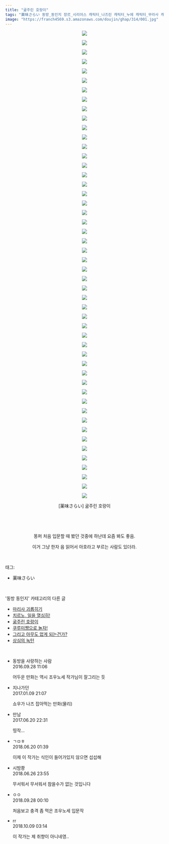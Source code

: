 ```yaml
---
title: "굶주린 호랑이"
tags: "薬味さらい 동방_동인지 장르_시리어스 캐릭터_나즈린 캐릭터_누에 캐릭터_무라사 캐릭터_쇼 캐릭터_야마메 캐릭터_오린 캐릭터_이치린 캐릭터_후토 캐릭터_히지리"
image: "https://franch4569.s3.amazonaws.com/doujin/ghap/314/001.jpg"
---
```

<div class="article">
<p style="text-align: center; clear: none; float: none;"><img src="{{ site.imgserver2 }}/ghap/314/001.jpg"/></p>
<p style="text-align: center; clear: none; float: none;"><img src="{{ site.imgserver2 }}/ghap/314/002.jpg"/></p>
<p style="text-align: center; clear: none; float: none;"><img src="{{ site.imgserver2 }}/ghap/314/003.jpg"/></p>
<p style="text-align: center; clear: none; float: none;"><img src="{{ site.imgserver2 }}/ghap/314/004.jpg"/></p>
<p style="text-align: center; clear: none; float: none;"><img src="{{ site.imgserver2 }}/ghap/314/005.jpg"/></p>
<p style="text-align: center; clear: none; float: none;"><img src="{{ site.imgserver2 }}/ghap/314/006.jpg"/></p>
<p style="text-align: center; clear: none; float: none;"><img src="{{ site.imgserver2 }}/ghap/314/007.jpg"/></p>
<p style="text-align: center; clear: none; float: none;"><img src="{{ site.imgserver2 }}/ghap/314/008.jpg"/></p>
<p style="text-align: center; clear: none; float: none;"><img src="{{ site.imgserver2 }}/ghap/314/009.jpg"/></p>
<p style="text-align: center; clear: none; float: none;"><img src="{{ site.imgserver2 }}/ghap/314/010.jpg"/></p>
<p style="text-align: center; clear: none; float: none;"><img src="{{ site.imgserver2 }}/ghap/314/011.jpg"/></p>
<p style="text-align: center; clear: none; float: none;"><img src="{{ site.imgserver2 }}/ghap/314/012.jpg"/></p>
<p style="text-align: center; clear: none; float: none;"><img src="{{ site.imgserver2 }}/ghap/314/013.jpg"/></p>
<p style="text-align: center; clear: none; float: none;"><img src="{{ site.imgserver2 }}/ghap/314/014.jpg"/></p>
<p style="text-align: center; clear: none; float: none;"><img src="{{ site.imgserver2 }}/ghap/314/015.jpg"/></p>
<p style="text-align: center; clear: none; float: none;"><img src="{{ site.imgserver2 }}/ghap/314/016.jpg"/></p>
<p style="text-align: center; clear: none; float: none;"><img src="{{ site.imgserver2 }}/ghap/314/017.jpg"/></p>
<p style="text-align: center; clear: none; float: none;"><img src="{{ site.imgserver2 }}/ghap/314/018.jpg"/></p>
<p style="text-align: center; clear: none; float: none;"><img src="{{ site.imgserver2 }}/ghap/314/019.jpg"/></p>
<p style="text-align: center; clear: none; float: none;"><img src="{{ site.imgserver2 }}/ghap/314/020.jpg"/></p>
<p style="text-align: center; clear: none; float: none;"><img src="{{ site.imgserver2 }}/ghap/314/021.jpg"/></p>
<p style="text-align: center; clear: none; float: none;"><img src="{{ site.imgserver2 }}/ghap/314/022.jpg"/></p>
<p style="text-align: center; clear: none; float: none;"><img src="{{ site.imgserver2 }}/ghap/314/023.jpg"/></p>
<p style="text-align: center; clear: none; float: none;"><img src="{{ site.imgserver2 }}/ghap/314/024.jpg"/></p>
<p style="text-align: center; clear: none; float: none;"><img src="{{ site.imgserver2 }}/ghap/314/025.jpg"/></p>
<p style="text-align: center; clear: none; float: none;"><img src="{{ site.imgserver2 }}/ghap/314/026.jpg"/></p>
<p style="text-align: center; clear: none; float: none;"><img src="{{ site.imgserver2 }}/ghap/314/027.jpg"/></p>
<p style="text-align: center; clear: none; float: none;"><img src="{{ site.imgserver2 }}/ghap/314/028.jpg"/></p>
<p style="text-align: center; clear: none; float: none;"><img src="{{ site.imgserver2 }}/ghap/314/029.jpg"/></p>
<p style="text-align: center; clear: none; float: none;"><img src="{{ site.imgserver2 }}/ghap/314/030.jpg"/></p>
<p style="text-align: center; clear: none; float: none;"><img src="{{ site.imgserver2 }}/ghap/314/031.jpg"/></p>
<p style="text-align: center; clear: none; float: none;"><img src="{{ site.imgserver2 }}/ghap/314/032.jpg"/></p>
<p style="text-align: center; clear: none; float: none;"><img src="{{ site.imgserver2 }}/ghap/314/033.jpg"/></p>
<p style="text-align: center; clear: none; float: none;"><img src="{{ site.imgserver2 }}/ghap/314/034.jpg"/></p>
<p style="text-align: center; clear: none; float: none;"><img src="{{ site.imgserver2 }}/ghap/314/035.jpg"/></p>
<p style="text-align: center; clear: none; float: none;"><img src="{{ site.imgserver2 }}/ghap/314/036.jpg"/></p>
<p style="text-align: center; clear: none; float: none;"><img src="{{ site.imgserver2 }}/ghap/314/037.jpg"/></p>
<p style="text-align: center; clear: none; float: none;"><img src="{{ site.imgserver2 }}/ghap/314/038.jpg"/></p>
<p style="text-align: center; clear: none; float: none;"><img src="{{ site.imgserver2 }}/ghap/314/039.jpg"/></p>
<p style="text-align: center; clear: none; float: none;"><img src="{{ site.imgserver2 }}/ghap/314/040.jpg"/></p>
<p style="text-align: center; clear: none; float: none;"><img src="{{ site.imgserver2 }}/ghap/314/041.jpg"/></p>
<p style="text-align: center; clear: none; float: none;"><img src="{{ site.imgserver2 }}/ghap/314/042.jpg"/></p>
<p style="text-align: center; clear: none; float: none;"><img src="{{ site.imgserver2 }}/ghap/314/043.jpg"/></p>
<p style="text-align: center; clear: none; float: none;"><img src="{{ site.imgserver2 }}/ghap/314/044.jpg"/></p>
<p style="text-align: center; clear: none; float: none;"><img src="{{ site.imgserver2 }}/ghap/314/045.jpg"/></p>
<p style="text-align: center; clear: none; float: none;"><img src="{{ site.imgserver2 }}/ghap/314/046.jpg"/></p>
<p style="text-align: center; clear: none; float: none;"><img src="{{ site.imgserver2 }}/ghap/314/047.jpg"/></p>
<p style="text-align: center; clear: none; float: none;"><img src="{{ site.imgserver2 }}/ghap/314/048.jpg"/></p>
<p style="text-align: center; clear: none; float: none;"><img src="{{ site.imgserver2 }}/ghap/314/049.jpg"/></p>
<p style="text-align: center; clear: none; float: none;"><img src="{{ site.imgserver2 }}/ghap/314/050.jpg"/></p>
<p style="text-align: center; clear: none; float: none;">[薬味さらい] 굶주린 호랑이</p>
<p style="text-align: center; clear: none; float: none;"><br/></p>
<p style="text-align: center; clear: none; float: none;"><br/></p>
<p style="text-align: center; clear: none; float: none;">똥퍼 처음 입문할 때 봤던 것중에 하난데 요즘 봐도 좋음.</p>
<p style="text-align: center; clear: none; float: none;">이거 그냥 한자 음 읽어서 아호라고 부르는 사람도 있더라.</p>
</div><br/>
<div class="tagTrail">
<p>태그: </p>
<ul>
<li>薬味さらい</li>
</ul>
</div><br/>
<div class="another">
<p>'동방 동인지' 카테고리의 다른 글</p>
<ul>
<li><a href="/ghap_316">마리사 괴롭히기</a></li>
<li><a href="/ghap_315">치르노, 일을 열심히!</a></li>
<li><a href="/ghap_314">굶주린 호랑이</a></li>
<li><a href="/ghap_313">쿠루미쨩으로 놀자!</a></li>
<li><a href="/ghap_312">그리고 아무도 없게 되는건가?</a></li>
<li><a href="/ghap_311">상심의 녹턴</a></li>
</ul>
</div><br/>
<div class="cb_module cb_fluid">
<div class="cb_wrt cb_profile">
<div class="comment">
<ul>
<li class="cb_thumb_off" id="comment14815421">
<div class="cb_comment_area">
<div class="cb_info_area">
<div class="cb_section">
<span class="cb_nick_name">동방을 사랑하는 사람</span>
</div>
<div class="cb_section">
<span class="cb_date">2016.09.28 11:06 </span>
</div>
</div>
<div class="cb_dsc_comment">
<p class="cb_dsc">
											어두운 만화는 역시 조우노세 작가님이 잘그리는 듯
										</p>
</div>
</div></li>
<li class="cb_thumb_off" id="comment14887425">
<div class="cb_comment_area">
<div class="cb_info_area">
<div class="cb_section">
<span class="cb_nick_name">지나가던</span>
</div>
<div class="cb_section">
<span class="cb_date">2017.01.09 21:07 </span>
</div>
</div>
<div class="cb_dsc_comment">
<p class="cb_dsc">
											쇼우가 나즈 잡아먹는 만화(물리)
										</p>
</div>
</div></li>
<li class="cb_thumb_off" id="comment15018509">
<div class="cb_comment_area">
<div class="cb_info_area">
<div class="cb_section">
<span class="cb_nick_name">만남</span>
</div>
<div class="cb_section">
<span class="cb_date">2017.06.20 22:31 </span>
</div>
</div>
<div class="cb_dsc_comment">
<p class="cb_dsc">
											띵작...
										</p>
</div>
</div></li>
<li class="cb_thumb_off" id="comment15272884">
<div class="cb_comment_area">
<div class="cb_info_area">
<div class="cb_section">
<span class="cb_nick_name">ㄱㅁㅎ</span>
</div>
<div class="cb_section">
<span class="cb_date">2018.06.20 01:39 </span>
</div>
</div>
<div class="cb_dsc_comment">
<p class="cb_dsc">
											이제 이 작가는 식인이 들어가있지 않으면 섭섭해
										</p>
</div>
</div></li>
<li class="cb_thumb_off" id="comment15277214">
<div class="cb_comment_area">
<div class="cb_info_area">
<div class="cb_section">
<span class="cb_nick_name">시밤쾅</span>
</div>
<div class="cb_section">
<span class="cb_date">2018.06.26 23:55 </span>
</div>
</div>
<div class="cb_dsc_comment">
<p class="cb_dsc">
											무서워서 무서워서 참을수가 없는 것입니다
										</p>
</div>
</div></li>
<li class="cb_thumb_off" id="comment15340848">
<div class="cb_comment_area">
<div class="cb_info_area">
<div class="cb_section">
<span class="cb_nick_name">ㅇㅇ</span>
</div>
<div class="cb_section">
<span class="cb_date">2018.09.28 00:10 </span>
</div>
</div>
<div class="cb_dsc_comment">
<p class="cb_dsc">
											처음보고 충격 좀 먹은 조우노세 입문작
										</p>
</div>
</div></li>
<li class="cb_thumb_off" id="comment15349085">
<div class="cb_comment_area">
<div class="cb_info_area">
<div class="cb_section">
<span class="cb_nick_name">rr</span>
</div>
<div class="cb_section">
<span class="cb_date">2018.10.09 03:14 </span>
</div>
</div>
<div class="cb_dsc_comment">
<p class="cb_dsc">
											이 작가는 제 취향이 아니네영..
										</p>
</div>
</div></li>
</ul>
</div>
</div><!-- commentList close -->
</div><br/>
